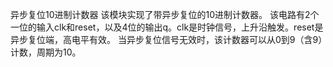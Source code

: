 异步复位10进制计数器
该模块实现了带异步复位的10进制计数器。
该电路有2个一位的输入clk和reset，以及4位的输出q。clk是时钟信号，上升沿触发。reset是异步复位端，高电平有效。
当异步复位信号无效时，该计数器可以从0到9（含9）计数，周期为10。